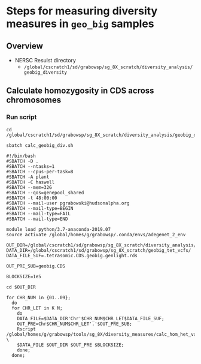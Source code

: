 # Steps for measuring diversity measures in `geo_big` samples

## Overview
* NERSC Resulst directory
  * `/global/cscratch1/sd/grabowsp/sg_8X_scratch/diversity_analysis/geobig_diversity`

## Calculate homozygosity in CDS across chromosomes
### Run script
```
cd /global/cscratch1/sd/grabowsp/sg_8X_scratch/diversity_analysis/geobig_diversity

sbatch calc_geobig_div.sh
```

```
#!/bin/bash
#SBATCH -D .
#SBATCH --ntasks=1
#SBATCH --cpus-per-task=8
#SBATCH -A plant
#SBATCH -C haswell
#SBATCH --mem=32G
#SBATCH --qos=genepool_shared
#SBATCH -t 48:00:00
#SBATCH --mail-user pgrabowski@hudsonalpha.org
#SBATCH --mail-type=BEGIN
#SBATCH --mail-type=FAIL
#SBATCH --mail-type=END

module load python/3.7-anaconda-2019.07
source activate /global/homes/g/grabowsp/.conda/envs/adegenet_2_env

OUT_DIR=/global/cscratch1/sd/grabowsp/sg_8X_scratch/diversity_analysis/geobig_diversity
DATA_DIR=/global/cscratch1/sd/grabowsp/sg_8X_scratch/geobig_tet_vcfs/
DATA_FILE_SUF=.tetrasomic.CDS.geobig.genlight.rds

OUT_PRE_SUB=geobig.CDS

BLOCKSIZE=1e5

cd $OUT_DIR

for CHR_NUM in {01..09};
  do
  for CHR_LET in K N;
    do
    DATA_FILE=$DATA_DIR'Chr'$CHR_NUM$CHR_LET$DATA_FILE_SUF;
    OUT_PRE=Chr$CHR_NUM$CHR_LET'.'$OUT_PRE_SUB;
    Rscript /global/homes/g/grabowsp/tools/sg_8X/diversity_measures/calc_hom_het_vals.r \
    $DATA_FILE $OUT_DIR $OUT_PRE $BLOCKSIZE;
    done;
  done;




```
